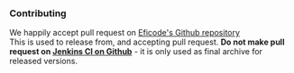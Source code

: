 ### Contributing

We happily accept pull request on [Eficode's Github repository](https://github.com/eficode/codesonar-plugin)  
This is used to release from, and accepting pull request. **Do not make pull request on [Jenkins CI on Github](https://github.com/jenkinsci/codesonar-plugin)** - it is only used as final archive for released versions.
